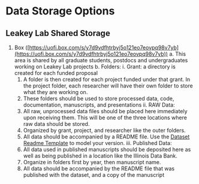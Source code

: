 # Data Storage Options

## Leakey Lab Shared Storage
1. Box ([https://uofi.box.com/s/y7d9vdfhtrbyj5o121eo7eovpq98v7yb](https://uofi.box.com/s/y7d9vdfhtrbyj5o121eo7eovpq98v7yb))
  a. This area is shared by all graduate students, postdocs and undergraduates working on Leakey Lab projects
  b. Folders:
    i. Grant: a directory is created for each funded proposal
      1. A folder is then created for each project funded under that grant. In the project folder, each researcher will have their own folder to store what they are working on.
      2. These folders should be used to store processed data, code, documentation, manuscripts, and presentations
    ii. RAW Data:
      1. All raw, unprocessed data files should be placed here immediately upon receiving them. This will be one of the three locations where raw data should be stored.
      2. Organized by grant, project, and researcher like the outer folders.
      3. All data should be accompanied by a README file. Use the [Dataset Readme Template](https://github.com/leakey-lab/new-member-onboarding/blob/main/Data-Management/README_DATASET_template.txt) to model your version.
    iii. Published Data:
      1. All data used in published manuscripts should be deposited here as well as being published in a location like the Illinois Data Bank.
      2. Organize in folders first by year, then manuscript name.
      3. All data should be accompanied by the README file that was published with the dataset, and a copy of the manuscript
